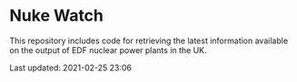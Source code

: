 # Nuke Watch

This repository includes code for retrieving the latest information available on the output of EDF nuclear power plants in the UK.

Last updated: 2021-02-25 23:06